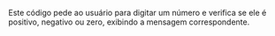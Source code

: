 Este código pede ao usuário para digitar um número e verifica se ele é positivo, negativo ou zero, exibindo a mensagem correspondente.
